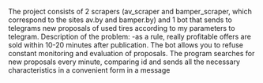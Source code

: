 The project consists of 2 scrapers (av_scraper and bamper_scraper, which correspond to the sites av.by and bamper.by) and 1 bot that sends to telegrams new proposals 
of used tires according to my parameters to telegram.
Description of the problem: 
-as a rule, really profitable offers are sold within 10-20 minutes after publication. The bot allows you to refuse constant monitoring and evaluation of proposals.
The program searches for new proposals every minute, comparing id and sends all the necessary characteristics in a convenient form in a message
